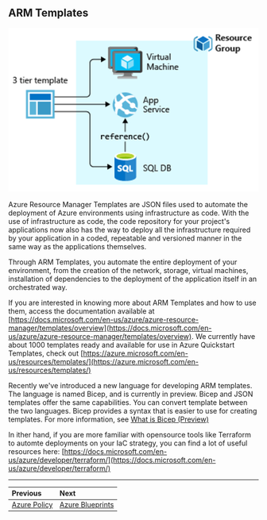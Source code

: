 ## ARM Templates

![arm-template](../images/arm-template.png)

Azure Resource Manager Templates are JSON files used to automate the deployment of Azure environments using infrastructure as code. With the use of infrastructure as code, the code repository for your project's applications now also has the way to deploy all the infrastructure required by your application in a coded, repeatable and versioned manner in the same way as the applications themselves.

Through ARM Templates, you automate the entire deployment of your environment, from the creation of the network, storage, virtual machines, installation of dependencies to the deployment of the application itself in an orchestrated way.

If you are interested in knowing more about ARM Templates and how to use them, access the documentation available at [https://docs.microsoft.com/en-us/azure/azure-resource-manager/templates/overview](https://docs.microsoft.com/en-us/azure/azure-resource-manager/templates/overview). We currently have about 1000 templates ready and available for use in Azure Quickstart Templates, check out [https://azure.microsoft.com/en-us/resources/templates/](https://azure.microsoft.com/en-us/resources/templates/) 

Recently we've introduced a new language for developing ARM templates. The language is named Bicep, and is currently in preview. Bicep and JSON templates offer the same capabilities. You can convert template between the two languages. Bicep provides a syntax that is easier to use for creating templates. For more information, see [What is Bicep (Preview)](https://docs.microsoft.com/en-us/azure/azure-resource-manager/templates/bicep-overview)

In ither hand, if you are more familiar with opensource tools like Terraform to automte deployments on your IaC strategy, you can find a lot of useful resources here: [https://docs.microsoft.com/en-us/azure/developer/terraform/](https://docs.microsoft.com/en-us/azure/developer/terraform/)

---

Previous| Next | 
:----- |:-----
[Azure Policy](/guide/policy.md)| [Azure Blueprints](/guide/blueprints.md)

